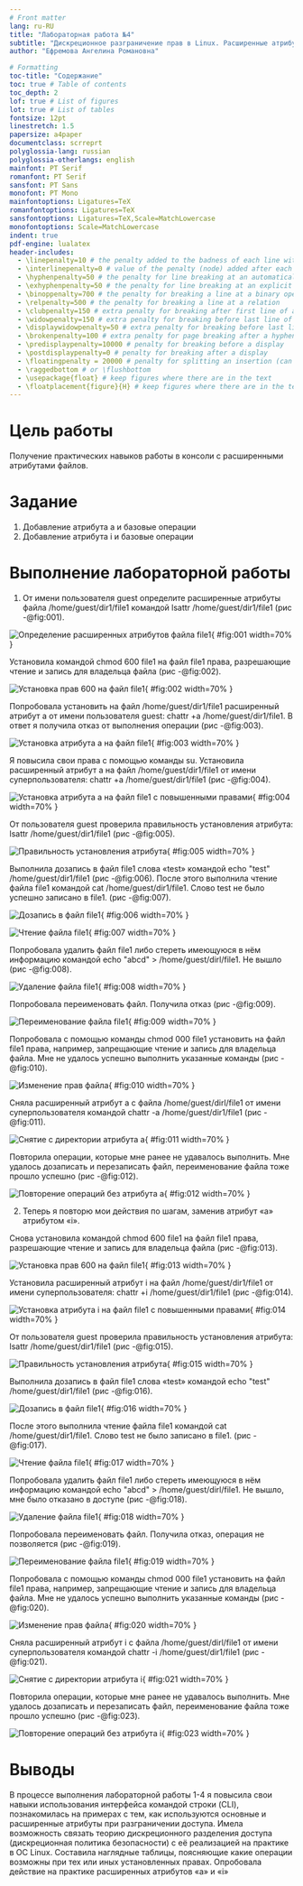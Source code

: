 ```yaml
---
# Front matter
lang: ru-RU
title: "Лабораторная работа №4"
subtitle: "Дискреционное разграничение прав в Linux. Расширенные атрибуты"
author: "Ефремова Ангелина Романовна"

# Formatting
toc-title: "Содержание"
toc: true # Table of contents
toc_depth: 2
lof: true # List of figures
lot: true # List of tables
fontsize: 12pt
linestretch: 1.5
papersize: a4paper
documentclass: scrreprt
polyglossia-lang: russian
polyglossia-otherlangs: english
mainfont: PT Serif
romanfont: PT Serif
sansfont: PT Sans
monofont: PT Mono
mainfontoptions: Ligatures=TeX
romanfontoptions: Ligatures=TeX
sansfontoptions: Ligatures=TeX,Scale=MatchLowercase
monofontoptions: Scale=MatchLowercase
indent: true
pdf-engine: lualatex
header-includes:
  - \linepenalty=10 # the penalty added to the badness of each line within a paragraph (no associated penalty node) Increasing the value makes tex try to have fewer lines in the paragraph.
  - \interlinepenalty=0 # value of the penalty (node) added after each line of a paragraph.
  - \hyphenpenalty=50 # the penalty for line breaking at an automatically inserted hyphen
  - \exhyphenpenalty=50 # the penalty for line breaking at an explicit hyphen
  - \binoppenalty=700 # the penalty for breaking a line at a binary operator
  - \relpenalty=500 # the penalty for breaking a line at a relation
  - \clubpenalty=150 # extra penalty for breaking after first line of a paragraph
  - \widowpenalty=150 # extra penalty for breaking before last line of a paragraph
  - \displaywidowpenalty=50 # extra penalty for breaking before last line before a display math
  - \brokenpenalty=100 # extra penalty for page breaking after a hyphenated line
  - \predisplaypenalty=10000 # penalty for breaking before a display
  - \postdisplaypenalty=0 # penalty for breaking after a display
  - \floatingpenalty = 20000 # penalty for splitting an insertion (can only be split footnote in standard LaTeX)
  - \raggedbottom # or \flushbottom
  - \usepackage{float} # keep figures where there are in the text
  - \floatplacement{figure}{H} # keep figures where there are in the text
---
```


# Цель работы

Получение практических навыков работы в консоли с расширенными атрибутами файлов.

# Задание

1. Добавление атрибута а и базовые операции
2. Добавление атрибута i и базовые операции

# Выполнение лабораторной работы

1. От имени пользователя guest определите расширенные атрибуты файла /home/guest/dir1/file1 командой lsattr /home/guest/dir1/file1 (рис -@fig:001).

![Определение расширенных атрибутов файла file1](image/1.png){ #fig:001 width=70% }

Установила командой chmod 600 file1 на файл file1 права, разрешающие чтение и запись для владельца файла (рис -@fig:002).

![Установка прав 600 на файл file1](image/2.png){ #fig:002 width=70% }

Попробовала установить на файл /home/guest/dir1/file1 расширенный атрибут a от имени пользователя guest: chattr +a /home/guest/dir1/file1. В ответ я получила отказ от выполнения операции (рис -@fig:003).

![Установка атрибута а на файл file1](image/3.png){ #fig:003 width=70% }

Я повысила свои права с помощью команды su. Установила расширенный атрибут a на файл /home/guest/dir1/file1 от имени суперпользователя: chattr +a /home/guest/dir1/file1 (рис -@fig:004).

![Установка атрибута а на файл file1 с повышенными правами](image/4.png){ #fig:004 width=70% }

От пользователя guest проверила правильность установления атрибута: lsattr /home/guest/dir1/file1 (рис -@fig:005).

![Правильность установления атрибута](image/5.png){ #fig:005 width=70% }

Выполнила дозапись в файл file1 слова «test» командой echo "test" /home/guest/dir1/file1 (рис -@fig:006). После этого выполнила чтение файла file1 командой cat /home/guest/dir1/file1. Слово test не было успешно записано в file1. (рис -@fig:007). 

![Дозапись в файл file1](image/6.png){ #fig:006 width=70% }

![Чтение файла file1](image/7.png){ #fig:007 width=70% }

Попробовала удалить файл file1 либо стереть имеющуюся в нём информацию командой echo "abcd" > /home/guest/dirl/file1. Не вышло (рис -@fig:008).

![Удаление файла file1](image/8.png){ #fig:008 width=70% }

Попробовала переименовать файл. Получила отказ (рис -@fig:009).

![Переименование файла file1](image/9.png){ #fig:009 width=70% }

Попробовала с помощью команды chmod 000 file1 установить на файл file1 права, например, запрещающие чтение и запись для владельца файла. Мне не удалось успешно выполнить указанные команды (рис -@fig:010).

![Изменение прав файла](image/10.png){ #fig:010 width=70% }

Сняла расширенный атрибут a с файла /home/guest/dirl/file1 от имени суперпользователя командой chattr -a /home/guest/dir1/file1 (рис -@fig:011).

![Снятие с директории атрибута а](image/11.png){ #fig:011 width=70% }

Повторила операции, которые мне ранее не удавалось выполнить. Мне удалось дозаписать и перезаписать файл, переименование файла тоже прошло успешно (рис -@fig:012).

![Повторение операций без атрибута а](image/12.png){ #fig:012 width=70% }

2. Теперь я повторю мои действия по шагам, заменив атрибут «a» атрибутом «i». 

Снова установила командой chmod 600 file1 на файл file1 права, разрешающие чтение и запись для владельца файла (рис -@fig:013).

![Установка прав 600 на файл file1](image/13.png){ #fig:013 width=70% }

Установила расширенный атрибут i на файл /home/guest/dir1/file1 от имени суперпользователя: chattr +i /home/guest/dir1/file1 (рис -@fig:014).

![Установка атрибута i на файл file1 с повышенными правами](image/14.png){ #fig:014 width=70% }

От пользователя guest проверила правильность установления атрибута: lsattr /home/guest/dir1/file1 (рис -@fig:015).

![Правильность установления атрибута](image/15.png){ #fig:015 width=70% }

Выполнила дозапись в файл file1 слова «test» командой echo "test" /home/guest/dir1/file1 (рис -@fig:016). 

![Дозапись в файл file1](image/16.png){ #fig:016 width=70% }

После этого выполнила чтение файла file1 командой cat /home/guest/dir1/file1. Слово test не было записано в file1. (рис -@fig:017). 

![Чтение файла file1](image/17.png){ #fig:017 width=70% }

Попробовала удалить файл file1 либо стереть имеющуюся в нём информацию командой echo "abcd" > /home/guest/dirl/file1. Не вышло, мне было отказано в доступе (рис -@fig:018).

![Удаление файла file1](image/18.png){ #fig:018 width=70% }

Попробовала переименовать файл. Получила отказ, операция не позволяется (рис -@fig:019).

![Переименование файла file1](image/19.png){ #fig:019 width=70% }

Попробовала с помощью команды chmod 000 file1 установить на файл file1 права, например, запрещающие чтение и запись для владельца файла. Мне не удалось успешно выполнить указанные команды (рис -@fig:020).

![Изменение прав файла](image/20.png){ #fig:020 width=70% }

Сняла расширенный атрибут i с файла /home/guest/dirl/file1 от имени суперпользователя командой chattr -i /home/guest/dir1/file1 (рис -@fig:021).

![Снятие с директории атрибута i](image/21.png){ #fig:021 width=70% }

Повторила операции, которые мне ранее не удавалось выполнить. Мне удалось дозаписать и перезаписать файл, переименование файла тоже прошло успешно (рис -@fig:023).

![Повторение операций без атрибута i](image/23.png){ #fig:023 width=70% }

# Выводы

В процессе выполнения лабораторной работы 1-4 я повысила свои навыки использования интерфейса командой строки (CLI), познакомилась на примерах с тем, как используются основные и расширенные атрибуты при разграничении доступа. Имела возможность связать теорию дискреционного разделения доступа (дискреционная политика безопасности) с её реализацией на практике в ОС Linux. Составила наглядные таблицы, поясняющие какие операции возможны при тех или иных установленных правах. Опробовала действие на практике расширенных атрибутов «а» и «i»




